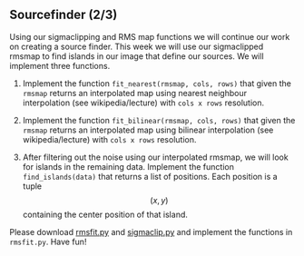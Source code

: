 ## Sourcefinder (2/3)
Using our sigmaclipping and RMS map functions we will continue our work on
creating a source finder. This week we will use our sigmaclipped rmsmap to find
islands in our image that define our sources. We will implement three
functions.

  1. Implement the function `fit_nearest(rmsmap, cols, rows)` that given the
     `rmsmap` returns an interpolated map using nearest neighbour interpolation
     (see wikipedia/lecture) with `cols x rows` resolution.

  2. Implement the function `fit_bilinear(rmsmap, cols, rows)` that given the
     `rmsmap` returns an interpolated map using bilinear interpolation (see
     wikipedia/lecture) with `cols x rows` resolution.

  3. After filtering out the noise using our interpolated rmsmap, we will look
     for islands in the remaining data. Implement the function
     `find_islands(data)` that returns a list of positions. Each position is a
     tuple $$(x, y)$$ containing the center position of that island. 

Please download [rmsfit.py](rmsfit.py) and [sigmaclip.py](sigmaclip.py) and
implement the functions in `rmsfit.py`. Have fun!
